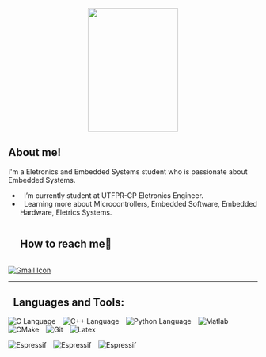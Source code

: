 <div align="center"><img src="https://github.com/Mo-Alsehli/Mo-Alsehli/assets/98949843/7b841857-16fb-422d-9297-be42e3eaf3a9" height = 250px width = 60%  /></div>

## About me!

<!--<img align="right" width = 250px height = 200px alt="Github" src="https://github.com/Mo-Alsehli/Mo-Alsehli/assets/98949843/92f233e8-fd56-4521-bc8e-b48fe669209a" /> -->

I'm a Eletronics and Embedded Systems student who is passionate about Embedded Systems.

-  &nbsp; I’m currently student at UTFPR-CP Eletronics Engineer.
-  &nbsp; Learning more about Microcontrollers, Embedded Software, Embedded Hardware, Eletrics Systems. 
  <!-- Connect with me -->
  <!--h2 without bottom border-->
  <div id="user-content-toc">
    <ul align="left">
      <summary><h2 style="display: inline-block">How to reach me🤝</h2></summary>
    </ul>
  <!--icons and links-->
  <p align="left">
  <!--<a href="https://www.linkedin.com/in/mohamed-magdi-4b209b218/" target="blank"><img align="center" src="https://user-images.githubusercontent.com/88904952/234979284-68c11d7f-1acc-4f0c-ac78-044e1037d7b0.png" alt="linkedin" height="50" width="50" /></a>-->
  <a href="mailto:marcelohaziel1@gmail.com"><img src="https://skillicons.dev/icons?i=gmail" alt="Gmail Icon" /></a>
  <!--<a href="discordapp.com/users/muhammed_mgdi" target="blank"><img align="center" src="https://user-images.githubusercontent.com/88904952/234982627-019fd336-6248-453c-9b05-97c13fd1d207.png" alt="discord" height="50" width="50" /></a>-->
  </p>
  </div>

---

<h2>  &nbsp; Languages and Tools:</h2>
  <p>
    <img src="https://skillicons.dev/icons?i=c" alt="C Language" style="display: inline-block; margin-right: 10px;" />
    <img src="https://skillicons.dev/icons?i=cpp" alt="C++ Language" style="display: inline-block; margin-right: 10px;" />
    <img src="https://skillicons.dev/icons?i=py" alt="Python Language" style="display: inline-block; margin-right: 10px;" />
    <img src="https://skillicons.dev/icons?i=matlab" alt="Matlab" style="display: inline-block; margin-right: 10px;" />
    <img src="https://skillicons.dev/icons?i=cmake" alt="CMake" style="display: inline-block; margin-right: 10px;" />
    <img src="https://skillicons.dev/icons?i=git" alt="Git" style="display: inline-block; margin-right: 10px;" />
    <img src="https://skillicons.dev/icons?i=latex" alt="Latex" style="display: inline-block; margin-right: 10px;" />
  </p>
  	
   <p>
    <img src="https://img.shields.io/badge/espressif-E7352C?style=for-the-badge&logo=espressif&logoColor=white" alt="Espressif" style="display: inline-block; margin-right: 10px;" />
    <img src="https://img.shields.io/badge/-Arduino-00979D?style=for-the-badge&logo=Arduino&logoColor=whit" alt="Espressif" style="display: inline-block; margin-right: 10px;" />
    <img src="https://img.shields.io/badge/Made%20with-Jupyter-orange?style=for-the-badge&logo=Jupyter" alt="Espressif" style="display: inline-block; margin-right: 10px;" />
  </p>

<br/>

</div>
